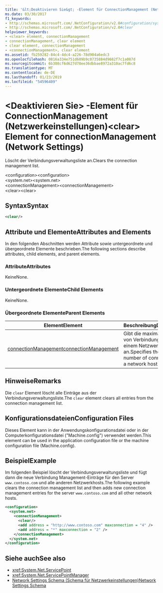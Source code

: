 ```yaml
---
title: '&lt;Deaktivieren Sie&gt; -Element für ConnectionManagement (Netzwerkeinstellungen)'
ms.date: 03/30/2017
f1_keywords:
- http://schemas.microsoft.com/.NetConfiguration/v2.0#configuration/system.net/connectionManagement/clear
- http://schemas.microsoft.com/.NetConfiguration/v2.0#clear
helpviewer_keywords:
- <clear> element, connectionManagement
- connectionManagement, clear element
- clear element, connectionManagement
- <connectionManagement>, clear element
ms.assetid: fb259282-84c4-4dc4-a226-78d904a6edc3
ms.openlocfilehash: 0816a334e751d609b9c0735884d9682f7c1a087d
ms.sourcegitcommit: 6b308cf6d627d78ee36dbbae8972a310ac7fd6c8
ms.translationtype: MT
ms.contentlocale: de-DE
ms.lasthandoff: 01/23/2019
ms.locfileid: "54596409"
---
```

# <a name="ltcleargt-element-for-connectionmanagement-network-settings"></a><span data-ttu-id="5ed44-102">&lt;Deaktivieren Sie&gt; -Element für ConnectionManagement (Netzwerkeinstellungen)</span><span class="sxs-lookup"><span data-stu-id="5ed44-102">&lt;clear&gt; Element for connectionManagement (Network Settings)</span></span>
<span data-ttu-id="5ed44-103">Löscht der Verbindungsverwaltungsliste an.</span><span class="sxs-lookup"><span data-stu-id="5ed44-103">Clears the connection management list.</span></span>  
  
 <span data-ttu-id="5ed44-104">\<configuration></span><span class="sxs-lookup"><span data-stu-id="5ed44-104">\<configuration></span></span>  
<span data-ttu-id="5ed44-105">\<system.net></span><span class="sxs-lookup"><span data-stu-id="5ed44-105">\<system.net></span></span>  
<span data-ttu-id="5ed44-106">\<connectionManagement></span><span class="sxs-lookup"><span data-stu-id="5ed44-106">\<connectionManagement></span></span>  
<span data-ttu-id="5ed44-107">\<clear></span><span class="sxs-lookup"><span data-stu-id="5ed44-107">\<clear></span></span>  
  
## <a name="syntax"></a><span data-ttu-id="5ed44-108">Syntax</span><span class="sxs-lookup"><span data-stu-id="5ed44-108">Syntax</span></span>  
  
```xml  
<clear/>  
```  
  
## <a name="attributes-and-elements"></a><span data-ttu-id="5ed44-109">Attribute und Elemente</span><span class="sxs-lookup"><span data-stu-id="5ed44-109">Attributes and Elements</span></span>  
 <span data-ttu-id="5ed44-110">In den folgenden Abschnitten werden Attribute sowie untergeordnete und übergeordnete Elemente beschrieben.</span><span class="sxs-lookup"><span data-stu-id="5ed44-110">The following sections describe attributes, child elements, and parent elements.</span></span>  
  
### <a name="attributes"></a><span data-ttu-id="5ed44-111">Attribute</span><span class="sxs-lookup"><span data-stu-id="5ed44-111">Attributes</span></span>  
 <span data-ttu-id="5ed44-112">Keine</span><span class="sxs-lookup"><span data-stu-id="5ed44-112">None.</span></span>  
  
### <a name="child-elements"></a><span data-ttu-id="5ed44-113">Untergeordnete Elemente</span><span class="sxs-lookup"><span data-stu-id="5ed44-113">Child Elements</span></span>  
 <span data-ttu-id="5ed44-114">Keine</span><span class="sxs-lookup"><span data-stu-id="5ed44-114">None.</span></span>  
  
### <a name="parent-elements"></a><span data-ttu-id="5ed44-115">Übergeordnete Elemente</span><span class="sxs-lookup"><span data-stu-id="5ed44-115">Parent Elements</span></span>  
  
|<span data-ttu-id="5ed44-116">**Element**</span><span class="sxs-lookup"><span data-stu-id="5ed44-116">**Element**</span></span>|<span data-ttu-id="5ed44-117">**Beschreibung**</span><span class="sxs-lookup"><span data-stu-id="5ed44-117">**Description**</span></span>|  
|-----------------|---------------------|  
|[<span data-ttu-id="5ed44-118">connectionManagement</span><span class="sxs-lookup"><span data-stu-id="5ed44-118">connectionManagement</span></span>](../../../../../docs/framework/configure-apps/file-schema/network/connectionmanagement-element-network-settings.md)|<span data-ttu-id="5ed44-119">Gibt die maximale Anzahl von Verbindungen mit einem Netzwerkhost an.</span><span class="sxs-lookup"><span data-stu-id="5ed44-119">Specifies the maximum number of connections to a network host.</span></span>|  
  
## <a name="remarks"></a><span data-ttu-id="5ed44-120">Hinweise</span><span class="sxs-lookup"><span data-stu-id="5ed44-120">Remarks</span></span>  
 <span data-ttu-id="5ed44-121">Die `clear` Element löscht alle Einträge aus der Verbindungsverwaltungsliste.</span><span class="sxs-lookup"><span data-stu-id="5ed44-121">The `clear` element clears all entries from the connection management list.</span></span>  
  
## <a name="configuration-files"></a><span data-ttu-id="5ed44-122">Konfigurationsdateien</span><span class="sxs-lookup"><span data-stu-id="5ed44-122">Configuration Files</span></span>  
 <span data-ttu-id="5ed44-123">Dieses Element kann in der Anwendungskonfigurationsdatei oder in der Computerkonfigurationsdatei ("Machine.config") verwendet werden.</span><span class="sxs-lookup"><span data-stu-id="5ed44-123">This element can be used in the application configuration file or the machine configuration file (Machine.config).</span></span>  
  
## <a name="example"></a><span data-ttu-id="5ed44-124">Beispiel</span><span class="sxs-lookup"><span data-stu-id="5ed44-124">Example</span></span>  
 <span data-ttu-id="5ed44-125">Im folgenden Beispiel löscht der Verbindungsverwaltungsliste und fügt dann die neue Verbindung Management-Einträge für den Server `www.contoso.com` und alle anderen Netzwerkhosts.</span><span class="sxs-lookup"><span data-stu-id="5ed44-125">The following example clears the connection management list and then adds new connection management entries for the server `www.contoso.com` and all other network hosts.</span></span>  
  
```xml  
<configuration>  
  <system.net>  
    <connectionManagement>  
      <clear/>  
      <add address = "http://www.contoso.com" maxconnection = "4" />  
      <add address = "*" maxconnection = "2" />  
    </connectionManagement>  
  </system.net>  
</configuration>  
```  
  
## <a name="see-also"></a><span data-ttu-id="5ed44-126">Siehe auch</span><span class="sxs-lookup"><span data-stu-id="5ed44-126">See also</span></span>
- <xref:System.Net.ServicePoint>
- <xref:System.Net.ServicePointManager>
- [<span data-ttu-id="5ed44-127">Network Settings Schema (Schema für Netzwerkeinstellungen)</span><span class="sxs-lookup"><span data-stu-id="5ed44-127">Network Settings Schema</span></span>](../../../../../docs/framework/configure-apps/file-schema/network/index.md)
